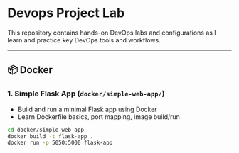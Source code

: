# Devops Project Lab


This repository contains hands-on DevOps labs and configurations as I learn and practice key DevOps tools and workflows.

---

## 📦 Docker

### 1. Simple Flask App (`docker/simple-web-app/`)
- Build and run a minimal Flask app using Docker
- Learn Dockerfile basics, port mapping, image build/run

```bash
cd docker/simple-web-app
docker build -t flask-app .
docker run -p 5050:5000 flask-app
